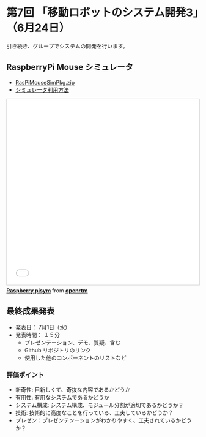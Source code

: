 # 第7回 「移動ロボットのシステム開発3」（6月24日）

引き続き、グループでシステムの開発を行います。

## RaspberryPi Mouse シミュレータ

- [RasPiMouseSimPkg.zip](https://github.com/sealbreeder/TMU-Ubiquitous-Robotics/raw/master/RasPiMouseSimPkg.zip)
- [シミュレータ利用方法](https://openrtm.org/openrtm/ja/node/6198)

<iframe src="//www.slideshare.net/slideshow/embed_code/key/h3UNy4ZbKSbWE7" width="595" height="485" frameborder="0" marginwidth="0" marginheight="0" scrolling="no" style="border:1px solid #CCC; border-width:1px; margin-bottom:5px; max-width: 100%;" allowfullscreen> </iframe> <div style="margin-bottom:5px"> <strong> <a href="//www.slideshare.net/openrtm/raspberry-pisym" title="Raspberry pisym" target="_blank">Raspberry pisym</a> </strong> from <strong><a href="https://www.slideshare.net/openrtm" target="_blank">openrtm</a></strong> </div>


## 最終成果発表

- 発表日： 7月1日（水）
- 発表時間： １５分
  - プレゼンテーション、デモ、質疑、含む
  - Github リポジトリのリンク
  - 使用した他のコンポーネントのリストなど

### 評価ポイント
- 新奇性: 目新しくて、奇抜な内容であるかどうか
- 有用性: 有用なシステムであるかどうか
- システム構成: システム構成、モジュール分割が適切であるかどうか？
- 技術: 技術的に高度なことを行っている、工夫しているかどうか？
- プレゼン：プレゼンテンーションがわかりやすく、工夫されているかどうか？


